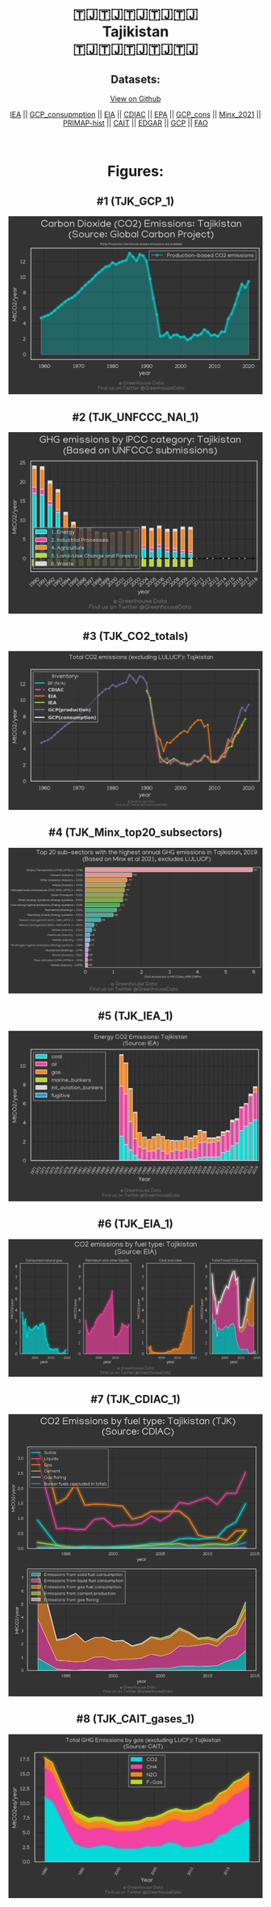 
<center>
<h1 align="center">
🇹🇯🇹🇯🇹🇯🇹🇯🇹🇯
<br>
Tajikistan
<br>
🇹🇯🇹🇯🇹🇯🇹🇯🇹🇯
</h1>
<h2>Datasets:</h2>
<p><a href="https://github.com/dquintani/GreenhouseData/tree/master/country_data/TJK_Tajikistan/data">View on Github</a>
<br></p><p><a href="data/TJK_IEA.csv">IEA</a> || <a href="data/TJK_GCP_consupmption.csv">GCP_consupmption</a> || <a href="data/TJK_EIA.csv">EIA</a> || <a href="data/TJK_CDIAC.csv">CDIAC</a> || <a href="data/TJK_EPA.csv">EPA</a> || <a href="data/TJK_GCP_cons.csv">GCP_cons</a> || <a href="data/TJK_Minx_2021.csv">Minx_2021</a> || <a href="data/TJK_PRIMAP-hist.csv">PRIMAP-hist</a> || <a href="data/TJK_CAIT.csv">CAIT</a> || <a href="data/TJK_EDGAR.csv">EDGAR</a> || <a href="data/TJK_GCP.csv">GCP</a> || <a href="data/TJK_FAO.csv">FAO</a></p><p><br></p>
<h1>Figures:</h1><h2>#1 (TJK_GCP_1)</h2>
<p><img alt="" src="figures/TJK_GCP_1.png" /></p><h2>#2 (TJK_UNFCCC_NAI_1)</h2>
<p><img alt="" src="figures/TJK_UNFCCC_NAI_1.png" /></p><h2>#3 (TJK_CO2_totals)</h2>
<p><img alt="" src="figures/TJK_CO2_totals.png" /></p><h2>#4 (TJK_Minx_top20_subsectors)</h2>
<p><img alt="" src="figures/TJK_Minx_top20_subsectors.png" /></p><h2>#5 (TJK_IEA_1)</h2>
<p><img alt="" src="figures/TJK_IEA_1.png" /></p><h2>#6 (TJK_EIA_1)</h2>
<p><img alt="" src="figures/TJK_EIA_1.png" /></p><h2>#7 (TJK_CDIAC_1)</h2>
<p><img alt="" src="figures/TJK_CDIAC_1.png" /></p><h2>#8 (TJK_CAIT_gases_1)</h2>
<p><img alt="" src="figures/TJK_CAIT_gases_1.png" /></p>